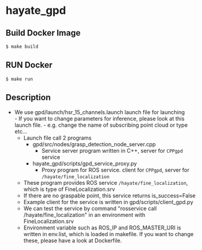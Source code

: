 # hayate_gpd
## Build Docker Image
 `$ make build`
## RUN Docker
 `$ make run`

## Description
 - We use gpd/launch/hsr_15_channels.launch launch file for launching  
       - If you want to change parameters for inference, please look at this launch file.
       - e.g. change the name of subscribing point cloud or type etc...
   - Launch file call 2 programs
       - gpd/src/nodes/grasp_detection_node_server.cpp
         - Service server program written in C++, server for `CPPgpd` service
       - hayate_gpd/scripts/gpd_service_proxy.py 
         - Proxy program for ROS service. client for `CPPgpd`, server for `/hayate/fine_localization` 
   - These program provides ROS service `/hayate/fine_localization`, which is type of FineLocalization.srv
   - If there are no graspable point, this service returns is_success=False
   - Example client for the service is written in gpd/scripts/client_gpd.py 
   - We can test the service by command "rosservice call /hayate/fine_localization" in an environment with FineLocalization.srv
   - Environment variable such as ROS_IP and ROS_MASTER_URI is written in env.list, which is loaded in makefile. If you want to change these, please have a look at Dockerfile.

